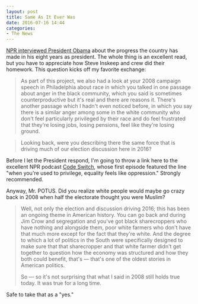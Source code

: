 ```yaml
---
layout: post
title: Same As It Ever Was
date: 2016-07-16 14:44
categories: 
- The News
---
```


[NPR interviewed President Obama](http://www.npr.org/2016/07/01/483273808/nprs-interview-with-president-obama-about-obamas-years) about the progress the country has made in his eight years as president. The whole thing is an excellent read, but you have to appreciate how Steve Inskeep and crew did their homework. This question kicks off my favorite exchange:

> As part of this project, we also had a look at your 2008 campaign speech in Philadelphia about race in which you talked in one passage about anger in the black community, which you said is sometimes counterproductive but it's real and there are reasons it. There's another passage which I hadn't even noticed before, in which you say there is a similar anger among some in the white community who don't feel particularly privileged by their race and do feel frustrated that they're losing jobs, losing pensions, feel like they're losing ground.
 
> Looking back, were you describing there the same force that is driving much of our election discussion here in 2016?

Before I let the President respond, I'm going to throw a link here to the excellent NPR podcast [Code Switch](http://www.npr.org/sections/codeswitch/2016/05/31/479733094/the-code-switch-podcast-episode-1-can-we-talk-about-whiteness), whose first episode featured the line "when you're used to privilege, equality feels like oppression." Strongly recommended.

Anyway, Mr. POTUS. Did you realize white people would maybe go crazy back in 2008 when half the electorate thought you were Muslim?
 
> Well, not only the election and discussion driving 2016; this has been an ongoing theme in American history. You can go back and during Jim Crow and segregation and you've got black sharecroppers who have nothing and alongside them, poor white farmers who don't have that much more except for the fact that they're white. And the degree to which a lot of politics in the South were specifically designed to make sure that that sharecropper and that white farmer didn't get together to question how the economy was structured and how they both could benefit, that's — that's one of the oldest stories in American politics.
>
> So — so it's not surprising that what I said in 2008 still holds true today. It was true for a long time.

Safe to take that as a "yes."